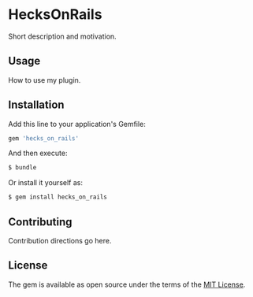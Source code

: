 # HecksOnRails
Short description and motivation.

## Usage
How to use my plugin.

## Installation
Add this line to your application's Gemfile:

```ruby
gem 'hecks_on_rails'
```

And then execute:
```bash
$ bundle
```

Or install it yourself as:
```bash
$ gem install hecks_on_rails
```

## Contributing
Contribution directions go here.

## License
The gem is available as open source under the terms of the [MIT License](https://opensource.org/licenses/MIT).
